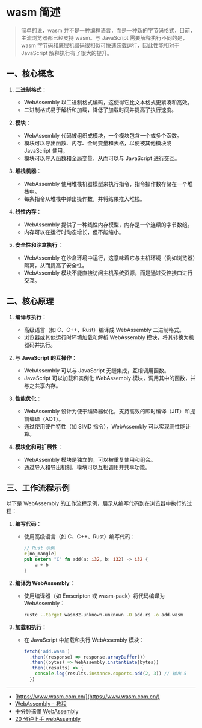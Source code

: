 # wasm 简述

> 简单的说，wasm 并不是一种编程语言，而是一种新的字节码格式，目前，主流浏览器都已经支持 wasm。与 JavaScript 需要解释执行不同的是，wasm 字节码和底层机器码很相似可快速装载运行，因此性能相对于 JavaScript 解释执行有了很大的提升。

## 一、核心概念

1. **二进制格式**：

   - WebAssembly 以二进制格式编码，这使得它比文本格式更紧凑和高效。
   - 二进制格式易于解析和加载，降低了加载时间并提高了执行速度。

2. **模块**：

   - WebAssembly 代码被组织成模块，一个模块包含一个或多个函数。
   - 模块可以导出函数、内存、全局变量和表格，以便被其他模块或 JavaScript 使用。
   - 模块可以导入函数和全局变量，从而可以与 JavaScript 进行交互。

3. **堆栈机器**：

   - WebAssembly 使用堆栈机器模型来执行指令，指令操作数存储在一个堆栈中。
   - 每条指令从堆栈中弹出操作数，并将结果推入堆栈。

4. **线性内存**：

   - WebAssembly 提供了一种线性内存模型，内存是一个连续的字节数组。
   - 内存可以在运行时动态增长，但不能缩小。

5. **安全性和沙盒执行**：
   - WebAssembly 在沙盒环境中运行，这意味着它与主机环境（例如浏览器）隔离，从而提高了安全性。
   - WebAssembly 模块不能直接访问主机系统资源，而是通过受控接口进行交互。

## 二、核心原理

1. **编译与执行**：

   - 高级语言（如 C、C++、Rust）编译成 WebAssembly 二进制格式。
   - 浏览器或其他运行时环境加载和解析 WebAssembly 模块，将其转换为机器码并执行。

2. **与 JavaScript 的互操作**：

   - WebAssembly 可以与 JavaScript 无缝集成，互相调用函数。
   - JavaScript 可以加载和实例化 WebAssembly 模块，调用其中的函数，并与之共享内存。

3. **性能优化**：

   - WebAssembly 设计为便于编译器优化，支持高效的即时编译（JIT）和提前编译（AOT）。
   - 通过使用硬件特性（如 SIMD 指令），WebAssembly 可以实现高性能计算。

4. **模块化和可扩展性**：
   - WebAssembly 模块是独立的，可以被重复使用和组合。
   - 通过导入和导出机制，模块可以互相调用并共享功能。

## 三、工作流程示例

以下是 WebAssembly 的工作流程示例，展示从编写代码到在浏览器中执行的过程：

1. **编写代码**：

   - 使用高级语言（如 C、C++、Rust）编写代码：
     ```rust
     // Rust 示例
     #[no_mangle]
     pub extern "C" fn add(a: i32, b: i32) -> i32 {
         a + b
     }
     ```

2. **编译为 WebAssembly**：

   - 使用编译器（如 Emscripten 或 wasm-pack）将代码编译为 WebAssembly：
     ```sh
     rustc --target wasm32-unknown-unknown -O add.rs -o add.wasm
     ```

3. **加载和执行**：
   - 在 JavaScript 中加载和执行 WebAssembly 模块：
     ```javascript
     fetch('add.wasm')
       .then((response) => response.arrayBuffer())
       .then((bytes) => WebAssembly.instantiate(bytes))
       .then((results) => {
         console.log(results.instance.exports.add(2, 3)) // 输出 5
       })
     ```

---

- [https://www.wasm.com.cn/](https://www.wasm.com.cn/)
- [WebAssembly - 教程](https://cainiaoya.com/webassembly/webassembly-jiaocheng.html)
- [十分钟搞懂 WebAssembly](https://xie.infoq.cn/article/0bb5ff2fa5d5d9db492c88a4c)
- [20 分钟上手 webAssembly](https://juejin.cn/post/6844903661982728200)
